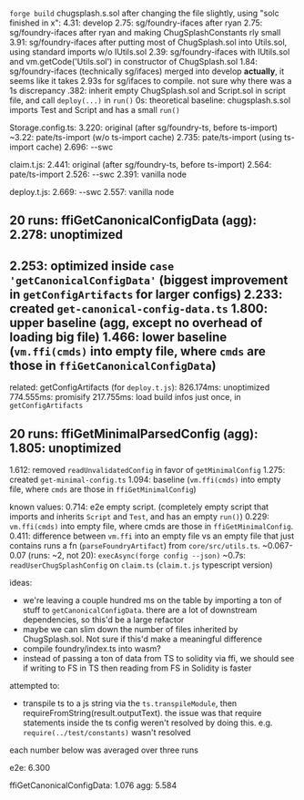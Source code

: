 `forge build` chugsplash.s.sol after changing the file slightly, using "solc finished in x":
4.31: develop
2.75: sg/foundry-ifaces after ryan
2.75: sg/foundry-ifaces after ryan and making ChugSplashConstants rly small
3.91: sg/foundry-ifaces after putting most of ChugSplash.sol into Utils.sol, using standard imports w/o IUtils.sol
2.39: sg/foundry-ifaces with IUtils.sol and vm.getCode('Utils.sol') in constructor of ChugSplash.sol
1.84: sg/foundry-ifaces (technically sg/ifaces) merged into develop
**actually**, it seems like it takes 2.93s for sg/ifaces to compile. not sure why there was a 1s discrepancy
.382: inherit empty ChugSplash.sol and Script.sol in script file, and call `deploy(...)` in `run()`
0s: theoretical baseline: chugsplash.s.sol imports Test and Script and has a small `run()`


Storage.config.ts:
3.220: original (after sg/foundry-ts, before ts-import)
~3.22: pate/ts-import (w/o ts-import cache)
2.735: pate/ts-import (using ts-import cache)
2.696: --swc

claim.t.js:
2.441: original (after sg/foundry-ts, before ts-import)
2.564: pate/ts-import
2.526: --swc
2.391: vanilla node

deploy.t.js:
2.669: --swc
2.557: vanilla node


20 runs:
ffiGetCanonicalConfigData (agg):
2.278: unoptimized
---
2.253: optimized inside `case 'getCanonicalConfigData'` (biggest improvement in `getConfigArtifacts` for larger configs)
2.233: created `get-canonical-config-data.ts`
1.800: upper baseline (agg, except no overhead of loading big file)
1.466: lower baseline (`vm.ffi(cmds)` into empty file, where `cmds` are those in `ffiGetCanonicalConfigData`)
---
related:
getConfigArtifacts (for `deploy.t.js`):
826.174ms: unoptimized
774.555ms: promisify
217.755ms: load build infos just once, in `getConfigArtifacts`

20 runs:
ffiGetMinimalParsedConfig (agg):
1.805: unoptimized
---
1.612: removed `readUnvalidatedConfig` in favor of `getMinimalConfig`
1.275: created `get-minimal-config.ts`
1.094: baseline (`vm.ffi(cmds)` into empty file, where `cmds` are those in `ffiGetMinimalConfig`)


known values:
0.714: e2e empty script. (completely empty script that imports and inherits `Script` and `Test`, and has an empty `run()`)
0.229: `vm.ffi(cmds)` into empty file, where cmds are those in `ffiGetMinimalConfig`.
0.411: difference between `vm.ffi` into an empty file vs an empty file that just contains runs a fn (`parseFoundryArtifact`) from `core/src/utils.ts`.
~0.067-0.07 (runs: ~2, not 20): `execAsync(forge config --json)`
~0.7s: `readUserChugSplashConfig` on `claim.ts` (`claim.t.js` typescript version)

ideas:
- we're leaving a couple hundred ms on the table by importing a ton of stuff to `getCanonicalConfigData`. there are a lot of downstream dependencies, so this'd be a large refactor
- maybe we can slim down the number of files inherited by ChugSplash.sol. Not sure if this'd make a meaningful difference
- compile foundry/index.ts into wasm?
- instead of passing a ton of data from TS to solidity via ffi, we should see if writing to FS in TS then reading from FS in Solidity is faster

attempted to:
- transpile ts to a js string via the `ts.transpileModule`, then requireFromString(result.outputText). the issue was that require statements inside the ts config weren't resolved by doing this. e.g. `require(../test/constants)` wasn't resolved



each number below was averaged over three runs

e2e:
6.300

ffiGetCanonicalConfigData:
1.076
agg: 5.584
